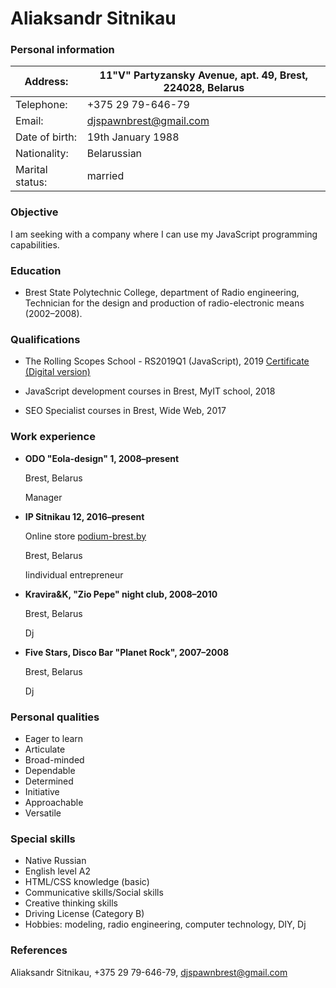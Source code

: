 # **Aliaksandr Sitnikau**

### **Personal information**

| Address: | 11"V" Partyzansky Avenue, apt. 49, Brest, 224028, Belarus |
| --- | --- |
| Telephone: | +375 29 79-646-79 |
| Email: | djspawnbrest@gmail.com |
| Date of birth: | 19th January 1988 |
| Nationality: | Belarussian |
| Marital status: | married |




### **Objective**

I am seeking with a company where I can use my JavaScript programming capabilities.




### **Education**

- Brest State Polytechnic College, department of Radio engineering, Technician for the design and production of radio-electronic means (2002–2008).




### **Qualifications**

- The Rolling Scopes School - RS2019Q1 (JavaScript), 2019 [Certificate (Digital version)](https://app.rs.school/certificate/9pu8mxw2)

- JavaScript development courses in Brest, MyIT school, 2018

- SEO Specialist courses in Brest, Wide Web, 2017




### **Work experience**

- **ODO "Eola-design" 1, 2008–present**

    Brest, Belarus

    Manager



- **IP Sitnikau 12, 2016–present**

    Online store [podium-brest.by](https://podium-brest.by)

    Brest, Belarus

    Iindividual entrepreneur



- **Kravira&K, "Zio Pepe" night club, 2008–2010**

    Brest, Belarus

    Dj



- **Five Stars, Disco Bar "Planet Rock", 2007–2008**

    Brest, Belarus

    Dj




### **Personal qualities**

- Eager to learn
- Articulate
- Broad-minded
- Dependable
- Determined
- Initiative
- Approachable
- Versatile




### **Special skills**

- Native Russian
- English level A2
- HTML/CSS knowledge (basic)
- Communicative skills/Social skills
- Creative thinking skills
- Driving License (Category B)
- Hobbies: modeling, radio engineering, computer technology, DIY, Dj




### **References**

Aliaksandr Sitnikau, +375 29 79-646-79, djspawnbrest@gmail.com
